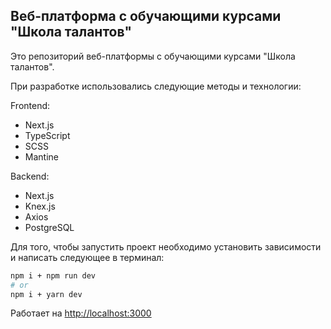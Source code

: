 ## Веб-платформа с обучающими курсами "Школа талантов"

Это репозиторий веб-платформы с обучающими курсами "Школа талантов".

При разработке использовались следующие методы и технологии:

Frontend:
- Next.js
- TypeScript
- SCSS
- Mantine

Backend:
- Next.js
- Knex.js
- Axios
- PostgreSQL

Для того, чтобы запустить проект необходимо установить зависимости и написать следующее в терминал:

```bash
npm i + npm run dev
# or
npm i + yarn dev
```

Работает на [http://localhost:3000](http://localhost:3000)

